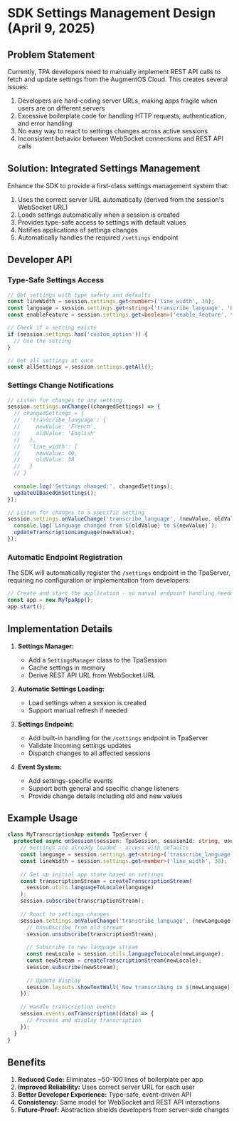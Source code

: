 # SDK Settings Management Design (April 9, 2025)

## Problem Statement

Currently, TPA developers need to manually implement REST API calls to fetch and update settings from the AugmentOS Cloud. This creates several issues:

1. Developers are hard-coding server URLs, making apps fragile when users are on different servers
2. Excessive boilerplate code for handling HTTP requests, authentication, and error handling
3. No easy way to react to settings changes across active sessions
4. Inconsistent behavior between WebSocket connections and REST API calls

## Solution: Integrated Settings Management

Enhance the SDK to provide a first-class settings management system that:

1. Uses the correct server URL automatically (derived from the session's WebSocket URL)
2. Loads settings automatically when a session is created 
3. Provides type-safe access to settings with default values
4. Notifies applications of settings changes
5. Automatically handles the required `/settings` endpoint

## Developer API

### Type-Safe Settings Access

```typescript
// Get settings with type safety and defaults
const lineWidth = session.settings.get<number>('line_width', 30);
const language = session.settings.get<string>('transcribe_language', 'English');
const enableFeature = session.settings.get<boolean>('enable_feature', false);

// Check if a setting exists
if (session.settings.has('custom_option')) {
  // Use the setting
}

// Get all settings at once
const allSettings = session.settings.getAll();
```

### Settings Change Notifications

```typescript
// Listen for changes to any setting
session.settings.onChange((changedSettings) => {
  // changedSettings = {
  //   'transcribe_language': { 
  //     newValue: 'French', 
  //     oldValue: 'English'
  //   },
  //   'line_width': {
  //     newValue: 40,
  //     oldValue: 30
  //   }
  // }
  
  console.log('Settings changed:', changedSettings);
  updateUIBasedOnSettings();
});

// Listen for changes to a specific setting
session.settings.onValueChange('transcribe_language', (newValue, oldValue) => {
  console.log(`Language changed from ${oldValue} to ${newValue}`);
  updateTranscriptionLanguage(newValue);
});
```

### Automatic Endpoint Registration

The SDK will automatically register the `/settings` endpoint in the TpaServer, requiring no configuration or implementation from developers:

```typescript
// Create and start the application - no manual endpoint handling needed
const app = new MyTpaApp();
app.start();
```

## Implementation Details

1. **Settings Manager:**
   - Add a `SettingsManager` class to the TpaSession
   - Cache settings in memory
   - Derive REST API URL from WebSocket URL

2. **Automatic Settings Loading:**
   - Load settings when a session is created
   - Support manual refresh if needed

3. **Settings Endpoint:**
   - Add built-in handling for the `/settings` endpoint in TpaServer
   - Validate incoming settings updates
   - Dispatch changes to all affected sessions

4. **Event System:**
   - Add settings-specific events
   - Support both general and specific change listeners
   - Provide change details including old and new values

## Example Usage

```typescript
class MyTranscriptionApp extends TpaServer {
  protected async onSession(session: TpaSession, sessionId: string, userId: string): Promise<void> {
    // Settings are already loaded - access with defaults
    const language = session.settings.get<string>('transcribe_language', 'English');
    const lineWidth = session.settings.get<number>('line_width', 30);
    
    // Set up initial app state based on settings
    const transcriptionStream = createTranscriptionStream(
      session.utils.languageToLocale(language)
    );
    session.subscribe(transcriptionStream);
    
    // React to settings changes
    session.settings.onValueChange('transcribe_language', (newLanguage) => {
      // Unsubscribe from old stream
      session.unsubscribe(transcriptionStream);
      
      // Subscribe to new language stream
      const newLocale = session.utils.languageToLocale(newLanguage);
      const newStream = createTranscriptionStream(newLocale);
      session.subscribe(newStream);
      
      // Update display
      session.layouts.showTextWall(`Now transcribing in ${newLanguage}`);
    });
    
    // Handle transcription events
    session.events.onTranscription((data) => {
      // Process and display transcription
    });
  }
}
```

## Benefits

1. **Reduced Code:** Eliminates ~50-100 lines of boilerplate per app
2. **Improved Reliability:** Uses correct server URL for each user
3. **Better Developer Experience:** Type-safe, event-driven API
4. **Consistency:** Same model for WebSocket and REST API interactions
5. **Future-Proof:** Abstraction shields developers from server-side changes